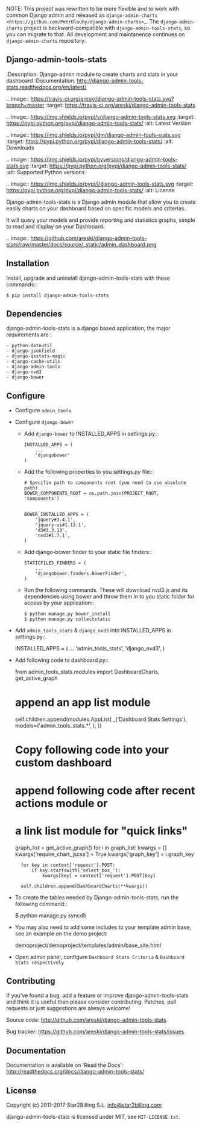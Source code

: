 NOTE: This project was rewritten to be more flexible and to work with common Django admin and released as `django-admin-charts <https://github.com/PetrDlouhy/django-admin-charts>`_. The `django-admin-charts` project is backward-compatible with `django-admin-tools-stats`, so you can migrate to that. All development and maintanence continues on `django-admin-charts` repository.


Django-admin-tools-stats
------------------------

:Description: Django-admin module to create charts and stats in your dashboard
:Documentation: http://django-admin-tools-stats.readthedocs.org/en/latest/

.. image:: https://travis-ci.org/areski/django-admin-tools-stats.svg?branch=master
    :target: https://travis-ci.org/areski/django-admin-tools-stats

.. image:: https://img.shields.io/pypi/v/django-admin-tools-stats.svg
  :target: https://pypi.python.org/pypi/django-admin-tools-stats/
  :alt: Latest Version

.. image:: https://img.shields.io/pypi/dm/django-admin-tools-stats.svg
  :target: https://pypi.python.org/pypi/django-admin-tools-stats/
  :alt: Downloads

.. image:: https://img.shields.io/pypi/pyversions/django-admin-tools-stats.svg
  :target: https://pypi.python.org/pypi/django-admin-tools-stats/
  :alt: Supported Python versions

.. image:: https://img.shields.io/pypi/l/django-admin-tools-stats.svg
  :target: https://pypi.python.org/pypi/django-admin-tools-stats/
  :alt: License


Django-admin-tools-stats is a Django admin module that allow you to create easily charts on your dashboard based on specific models and criterias.

It will query your models and provide reporting and statistics graphs, simple to read and display on your Dashboard.

.. image:: https://github.com/areski/django-admin-tools-stats/raw/master/docs/source/_static/admin_dashboard.png


Installation
------------

Install, upgrade and uninstall django-admin-tools-stats with these commands::

    $ pip install django-admin-tools-stats


Dependencies
------------

django-admin-tools-stats is a django based application, the major requirements are :

    - python-dateutil
    - django-jsonfield
    - django-qsstats-magic
    - django-cache-utils
    - django-admin-tools
    - django-nvd3
    - django-bower


Configure
---------

- Configure ``admin_tools``
- Configure ``django-bower``

  - Add ``django-bower`` to INSTALLED_APPS in settings.py::

        INSTALLED_APPS = (
            ...
            'djangobower'
        )

  - Add the following properties to you settings.py file::

        # Specifie path to components root (you need to use absolute path)
        BOWER_COMPONENTS_ROOT = os.path.join(PROJECT_ROOT, 'components')


        BOWER_INSTALLED_APPS = (
            'jquery#3.4.1',
            'jquery-ui#1.12.1',
            'd3#3.3.13',
            'nvd3#1.7.1',
        )

  - Add django-bower finder to your static file finders::

        STATICFILES_FINDERS = (
            ...
            'djangobower.finders.BowerFinder',
        )

  - Run the following commands. These will download nvd3.js and its dependencies using bower and throw them in to you static folder for access by your application::

        $ python manage.py bower_install
        $ python manage.py collectstatic

- Add ``admin_tools_stats`` & ``django_nvd3`` into INSTALLED_APPS in settings.py::

    INSTALLED_APPS = (
        ...
        'admin_tools_stats',
        'django_nvd3',
    )

- Add following code to dashboard.py::

    from admin_tools_stats.modules import DashboardCharts, get_active_graph

    # append an app list module
    self.children.append(modules.AppList(
        _('Dashboard Stats Settings'),
        models=('admin_tools_stats.*', ),
    ))

    # Copy following code into your custom dashboard
    # append following code after recent actions module or
    # a link list module for "quick links"
    graph_list = get_active_graph()
    for i in graph_list:
        kwargs = {}
        kwargs['require_chart_jscss'] = True
        kwargs['graph_key'] = i.graph_key

        for key in context['request'].POST:
            if key.startswith('select_box_'):
                kwargs[key] = context['request'].POST[key]

        self.children.append(DashboardCharts(**kwargs))

- To create the tables needed by Django-admin-tools-stats, run the following command::

    $ python manage.py syncdb

- You may also need to add some includes to your template admin base, see an example on the demo project:

    demoproject/demoproject/templates/admin/base_site.html

- Open admin panel, configure ``Dashboard Stats Criteria`` & ``Dashboard Stats respectively``


Contributing
------------

If you've found a bug, add a feature or improve django-admin-tools-stats and
think it is useful then please consider contributing.
Patches, pull requests or just suggestions are always welcome!

Source code: http://github.com/areski/django-admin-tools-stats

Bug tracker: https://github.com/areski/django-admin-tools-stats/issues


Documentation
-------------

Documentation is available on 'Read the Docs':
http://readthedocs.org/docs/django-admin-tools-stats/


License
-------

Copyright (c) 2011-2017 Star2Billing S.L. <info@star2billing.com>

django-admin-tools-stats is licensed under MIT, see `MIT-LICENSE.txt`.
